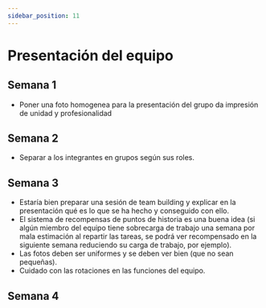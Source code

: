 ```yaml
---
sidebar_position: 11
---
```


# Presentación del equipo
## Semana 1
- Poner una foto homogenea para la presentación del grupo da impresión de unidad y profesionalidad

## Semana 2
- Separar a los integrantes en grupos según sus roles.

## Semana 3
- Estaría bien preparar una sesión de team building y explicar en la presentación qué es lo que se ha hecho y conseguido con ello.
- El sistema de recompensas de puntos de historia es una buena idea (si algún miembro del equipo tiene sobrecarga de trabajo una semana por mala estimación al repartir las tareas, se podrá ver recompensado en la siguiente semana reduciendo su carga de trabajo, por ejemplo).
- Las fotos deben ser uniformes y se deben ver bien (que no sean pequeñas).
- Cuidado con las rotaciones en las funciones del equipo. 

## Semana 4
